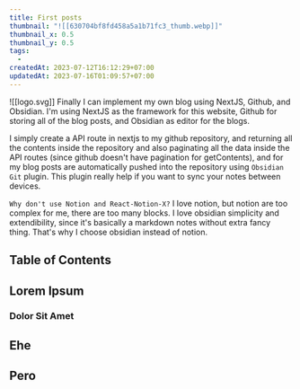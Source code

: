 ```yaml
---
title: First posts
thumbnail: "![[630704bf8fd458a5a1b71fc3_thumb.webp]]"
thumbnail_x: 0.5
thumbnail_y: 0.5
tags:
  - 
createdAt: 2023-07-12T16:12:29+07:00
updatedAt: 2023-07-16T01:09:57+07:00
---
```

![[logo.svg]]
Finally I can implement my own blog using NextJS, Github, and Obsidian.
I'm using NextJS as the framework for this website, Github for storing all of the blog posts, and Obsidian as editor for the blogs.

I simply create a API route in nextjs to my github repository, and returning all the contents inside the repository and also paginating all the data inside the API routes (since github doesn't have pagination for getContents), and for my blog posts are automatically pushed into the repository using `Obsidian Git` plugin. This plugin really help if you want to sync your notes between devices.

`Why don't use Notion and React-Notion-X?`
I love notion, but notion are too complex for me, there are too many blocks.
I love obsidian simplicity and extendibility, since it's basically a markdown notes without extra fancy thing.
That's why I choose obsidian instead of notion.

## Table of Contents

## Lorem Ipsum
### Dolor Sit Amet
## Ehe
## Pero